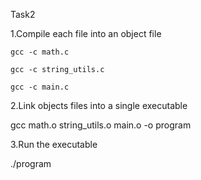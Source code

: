 Task2

1.Compile each file into an object file

    gcc -c math.c
    
    gcc -c string_utils.c
    
    gcc -c main.c

2.Link objects files into a single executable

  gcc math.o string_utils.o main.o -o program

3.Run the executable

  ./program
